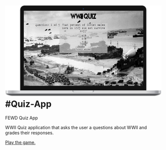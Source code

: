 [![Play the game.](quiz-app.png)](http://caseybennington.github.io/Quiz-App/)
#Quiz-App
========

FEWD Quiz App

WWII Quiz application that asks the user a questions about WWII and grades their responses.

[Play the game.](http://caseybennington.github.io/Quiz-App/)
